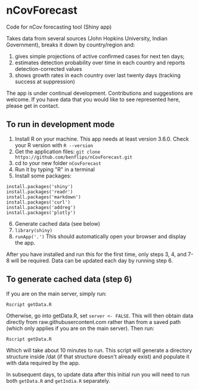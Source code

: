 # nCovForecast
Code for nCov forecasting tool (Shiny app)

Takes data from several sources (John Hopkins University, Indian Government), breaks it down by country/region and:

1. gives simple projections of active confirmed cases for next ten days;
2. estimates detection probability over time in each country and reports detection-corrected values
3. shows growth rates in each country over last twenty days (tracking success at suppression)

The app is under continual development.  Contributions and suggestions are welcome.  If you have data that you would like to see represented here, please get in contact. 

## To run in development mode

1. Install R on your machine.  This app needs at least version 3.6.0.  Check your R version with `R --version`
2. Get the application files: `git clone https://github.com/benflips/nCovForecast.git`
3. cd to your new folder `nCovForecast`
4. Run it by typing "R" in a terminal
5. Install some packages:
```
install.packages('shiny')
install.packages('readr')
install.packages('markdown')
install.packages('curl')
install.packages('addreg')
install.packages('plotly')
```
6. Generate cached data (see below)
7. `library(shiny)`
8. `runApp('.')`  This should automatically open your browser and display the app.

After you have installed and run this for the first time, only steps 3, 4, and 7-8 will be required.  Data can be updated each day by running step 6.

## To generate cached data (step 6)

If you are on the main server, simply run:

`Rscript getData.R`

Otherwise, go into getData.R, set `server <- FALSE`.  This will then obtain data directly from raw.githubusercontent.com rather than from a saved path (which only applies if you are on the main server).  Then run:

`Rscript getData.R`

Which will take about 10 minutes to run.  This script will generate a directory structure inside /dat (if that structure doesn't already exist) and populate it with data required by the app.

In subsequent days, to update data after this initial run you will need to run both `getData.R` and `getIndia.R` separately.
